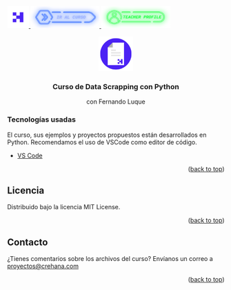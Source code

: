 <div id="top">
  <a href="https://www.crehana.com">
    <img src="images/logo.png" alt="Logo" width="50" height="50">
  </a>
  <a href="https://www.crehana.com/clases/v2/14414/detalle/">
    <img src="images/curso.png" alt="Logo" width="160" height="50">
  </a>
  <a href="https://www.linkedin.com/in/dulcineapenacampos/">
    <img src="images/teacher.png" alt="Logo" width="160" height="50">
  </a>
</div>

<!-- PROJECT LOGO -->
<br />
<div align="center">
  <a href="https://github.com/crehana-studentxp/python_data_scrapping-Fernando_Luque">
    <img src="images/project.png" alt="Logo" width="80" height="80">
  </a>

  <h3 align="center">Curso de Data Scrapping con Python</h3>
  <p align="center">con Fernando Luque</h3> 
</div>

### Tecnologías usadas

El curso, sus ejemplos y proyectos propuestos están desarrollados en Python.
Recomendamos el uso de VSCode como editor de código.

* [VS Code](https://code.visualstudio.com)

<p align="right">(<a href="#top">back to top</a>)</p>

<!-- LICENSE -->
## Licencia

Distribuido bajo la licencia MIT License. 

<p align="right">(<a href="#top">back to top</a>)</p>

<!-- CONTACT -->
## Contacto

¿Tienes comentarios sobre los archivos del curso? Envíanos un correo a proyectos@crehana.com

<p align="right">(<a href="#top">back to top</a>)</p>
